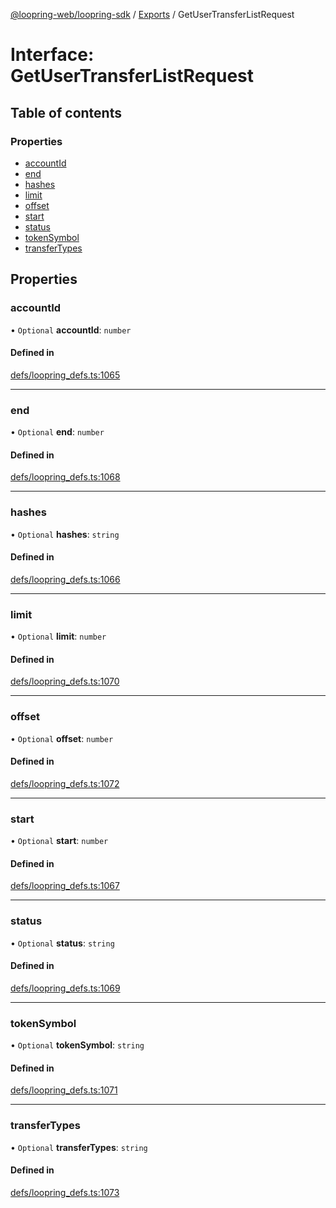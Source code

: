[@loopring-web/loopring-sdk](../README.md) / [Exports](../modules.md) / GetUserTransferListRequest

# Interface: GetUserTransferListRequest

## Table of contents

### Properties

- [accountId](GetUserTransferListRequest.md#accountid)
- [end](GetUserTransferListRequest.md#end)
- [hashes](GetUserTransferListRequest.md#hashes)
- [limit](GetUserTransferListRequest.md#limit)
- [offset](GetUserTransferListRequest.md#offset)
- [start](GetUserTransferListRequest.md#start)
- [status](GetUserTransferListRequest.md#status)
- [tokenSymbol](GetUserTransferListRequest.md#tokensymbol)
- [transferTypes](GetUserTransferListRequest.md#transfertypes)

## Properties

### accountId

• `Optional` **accountId**: `number`

#### Defined in

[defs/loopring_defs.ts:1065](https://github.com/Loopring/loopring_sdk/blob/edf273a/src/defs/loopring_defs.ts#L1065)

___

### end

• `Optional` **end**: `number`

#### Defined in

[defs/loopring_defs.ts:1068](https://github.com/Loopring/loopring_sdk/blob/edf273a/src/defs/loopring_defs.ts#L1068)

___

### hashes

• `Optional` **hashes**: `string`

#### Defined in

[defs/loopring_defs.ts:1066](https://github.com/Loopring/loopring_sdk/blob/edf273a/src/defs/loopring_defs.ts#L1066)

___

### limit

• `Optional` **limit**: `number`

#### Defined in

[defs/loopring_defs.ts:1070](https://github.com/Loopring/loopring_sdk/blob/edf273a/src/defs/loopring_defs.ts#L1070)

___

### offset

• `Optional` **offset**: `number`

#### Defined in

[defs/loopring_defs.ts:1072](https://github.com/Loopring/loopring_sdk/blob/edf273a/src/defs/loopring_defs.ts#L1072)

___

### start

• `Optional` **start**: `number`

#### Defined in

[defs/loopring_defs.ts:1067](https://github.com/Loopring/loopring_sdk/blob/edf273a/src/defs/loopring_defs.ts#L1067)

___

### status

• `Optional` **status**: `string`

#### Defined in

[defs/loopring_defs.ts:1069](https://github.com/Loopring/loopring_sdk/blob/edf273a/src/defs/loopring_defs.ts#L1069)

___

### tokenSymbol

• `Optional` **tokenSymbol**: `string`

#### Defined in

[defs/loopring_defs.ts:1071](https://github.com/Loopring/loopring_sdk/blob/edf273a/src/defs/loopring_defs.ts#L1071)

___

### transferTypes

• `Optional` **transferTypes**: `string`

#### Defined in

[defs/loopring_defs.ts:1073](https://github.com/Loopring/loopring_sdk/blob/edf273a/src/defs/loopring_defs.ts#L1073)

